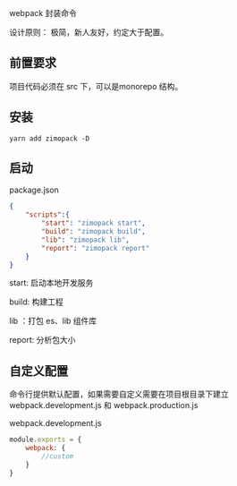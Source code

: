 webpack 封装命令

设计原则： 极简，新人友好，约定大于配置。

## 前置要求

项目代码必须在 src 下，可以是monorepo 结构。

## 安装 

```
yarn add zimopack -D
```

## 启动

package.json

```json
{
    "scripts":{
        "start": "zimopack start",
        "build": "zimopack build",
        "lib": "zimopack lib",
        "report": "zimopack report"
    }
}
```

start: 启动本地开发服务

build: 构建工程

lib ：打包 es、lib 组件库

report: 分析包大小

## 自定义配置

命令行提供默认配置，如果需要自定义需要在项目根目录下建立 webpack.development.js 和 webpack.production.js

webpack.development.js

```js
module.exports = {
    webpack: {
        //custom
    }
}

```

